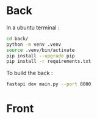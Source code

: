 # Back

In a ubuntu terminal :
```sh
cd back/
python -m venv .venv
source .venv/bin/activate
pip install --upgrade pip
pip install -r requirements.txt
```

To build the back :
```sh
fastapi dev main.py --port 8000
```

# Front

